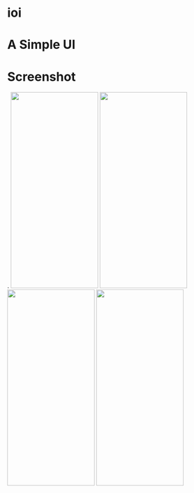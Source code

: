 # ioi

# A Simple UI
# Screenshot
.
<img src="https://drive.google.com/uc?export=view&id=1nvsvzTZOGpe_TY_3ZKiagBVciT1x2QaA" width="200" height="450">
<img src="https://drive.google.com/uc?export=view&id=1RL43uO9jmhJK_ER8fFd1JjtZOIgfML2K" width="200" height="450">
<img src="https://drive.google.com/uc?export=view&id=1Gfr17viw-9uhyQbf3lHFRb4HJ3N_3yEq" width="200" height="450">
<img src="https://drive.google.com/uc?export=view&id=1mF5gSPby-yqCqzO4mXcQQ6zsGaYhKVEJ" width="200" height="450">